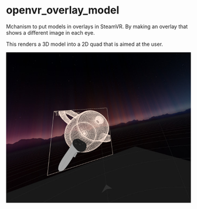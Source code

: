 # openvr_overlay_model
Mchanism to put models in overlays in SteamVR. By making an overlay that shows a different image in each eye. 

This renders a 3D model into a 2D quad that is aimed at the user.

![screenshot](https://raw.githubusercontent.com/cnlohr/openvr_overlay_model/master/screenshot.jpg)